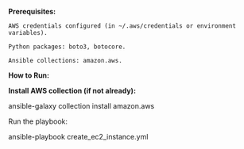**Prerequisites:**

    AWS credentials configured (in ~/.aws/credentials or environment variables).

    Python packages: boto3, botocore.

    Ansible collections: amazon.aws.


  **How to Run:**

  **Install AWS collection (if not already):**

ansible-galaxy collection install amazon.aws

Run the playbook:

ansible-playbook create_ec2_instance.yml
